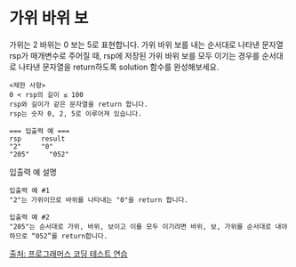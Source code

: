 # 가위 바위 보 

<p>
가위는 2 바위는 0 보는 5로 표현합니다. 가위 바위 보를 내는 순서대로 나타낸 문자열 rsp가 매개변수로 주어질 때, rsp에 저장된 가위 바위 보를 모두 이기는 경우를 순서대로 나타낸 문자열을 return하도록 solution 함수를 완성해보세요.
</p>

```
<제한 사항>
0 < rsp의 길이 ≤ 100
rsp와 길이가 같은 문자열을 return 합니다.
rsp는 숫자 0, 2, 5로 이루어져 있습니다.

=== 입출력 예 ===
rsp	    result
"2"	    "0"
"205"	  "052"
```

<p>입출력 예 설명</p>

```
입출력 예 #1
"2"는 가위이므로 바위를 나타내는 "0"을 return 합니다.

입출력 예 #2
"205"는 순서대로 가위, 바위, 보이고 이를 모두 이기려면 바위, 보, 가위를 순서대로 내야하므로 “052”를 return합니다.
```

<a href="https://school.programmers.co.kr/learn/challenges/beginner?order=acceptance_desc&languages=python">출처: 프로그래머스 코딩 테스트 연습</a>
